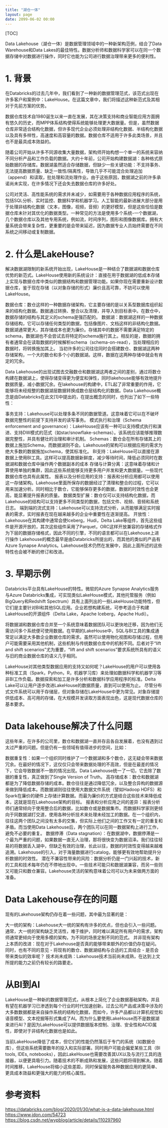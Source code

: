 ```yaml
---
title: "湖仓一体"
layout: page
date: 2099-06-02 00:00
---
```

[TOC]


Data Lakehouse（湖仓一体）是数据管理领域中的一种新架构范例，结合了Data Warehouse和Data Lakes的最佳特性。数据分析师和数据科学家可以在同一个数据存储中对数据进行操作，同时它也能为公司进行数据治理带来更多的便利性。

# 1. 背景

在Databricks的过去几年中，我们看到了一种新的数据管理范式，该范式出现在许多客户和案例中：LakeHouse。在这篇文章中，我们将描述这种新范式及其相对于先前方案的优势。


数据仓库技术自1980诞生以来一直在发展，其在决策支持和商业智能应用方面拥有悠久的历史，而MPP体系结构使得系统能够处理更大数据量。但是，虽然数据仓库非常适合结构化数据，但许多现代企业必须处理非结构化数据、半结构化数据以及具有多样性，高速度和高容量的数据。数据仓库不适用于许多此类场景，并且也不是最具成本效益的。 

随着公司开始从许多不同源收集大量数据，架构师开始构想一个单一的系统来容纳不同分析产品和工作负载的数据。大约十年前，公司开始构建数据湖：各种格式原始数据的存储库。数据湖虽然适合存储数据，但缺少一些关键功能：不支持事务、无法提高数据质量、缺乏一致性/隔离性，导致几乎不可能混合处理追加（append）和读取，批处理和流处理作业。由于这些原因，数据湖之前的许多承诺尚未实现，在许多情况下还会失去数据仓库的许多好处。

公司对灵活、高性能系统的需求并未减少，如需要用于各种数据应用程序的系统，包括SQL分析、实时监控、数据科学和机器学习。人工智能的最新进展大部分是用于处理非结构化数据（文本，图像，视频，音频）的更好模型，但是这些恰恰是数据仓库未针对其优化的数据类型。一种常见的方法是使用多个系统-一个数据湖，几个数据仓库以及其他专用系统，例如流，时间序列，图形和图像数据库。拥有大量系统会带来复杂性，更重要的是会带来延迟，因为数据专业人员始终需要在不同系统之间移动或复制数据。



# 2. 什么是LakeHouse?

解决数据湖限制的新系统开始出现，LakeHouse是一种结合了数据湖和数据仓库优势的新范式。LakeHouse使用新的系统设计：直接在用于数据湖的低成本存储上实现与数据仓库中类似的数据结构和数据管理功能。如果你现在需要重新设计数据仓库，鉴于现在存储（以对象存储的形式）廉价且高可靠，不妨可以使用LakeHouse。

数据仓库：数仓这样的一种数据存储架构，它主要存储的是以关系型数据库组织起来的结构化数据。数据通过转换、整合以及清理，并导入到目标表中。在数仓中，数据存储的结构与其定义的schema是强匹配的。
数据湖：数据湖这样的一种数据存储结构，它可以存储任何类型的数据，包括像图片、文档这样的非结构化数据。数据湖通常更大，其存储成本也更为廉价。存储其中的数据不需要满足特定的schema，数据湖也不会尝试去将特定的schema施行其上。相反的是，数据的拥有者通常会在读取数据的时候解析schema（schema-on-read），当处理相应的数据时，将转换施加其上。
   当初许多的公司往往同时会搭建数仓、数据湖这两种存储架构，一个大的数仓和多个小的数据湖。这样，数据在这两种存储中就会有肯定的冗余。

   Data Lakehouse的出现试图去交融数仓和数据湖这两者之间的差别，通过将数仓构建在数据湖上，使得存储变得更为便宜和弹性，同时lakehouse能够有效地提升数据质量，减小数据冗余。在lakehouse的构建中，ETL起了非常重要的作用，它能够将未经规整的数据湖层数据转换成数仓层结构化的数据。Data Lakehouse概念是由Databricks在此文[1]中提出的，在提出概念的同时，也列出了如下一些特性：

事务支持：Lakehouse可以处理多条不同的数据管道。这意味着它可以在不破坏数据完整性的前提下支持并发的读写事务。
模式执行和治理（Schema enforcement and governance）：LakeHouse应该有一种可以支持模式执行和演进、支持DW模式的范式（如star/snowflake-schemas）。该系统应该能够推理数据完整性，并具有健壮的治理和审计机制。
Schemas：数仓会在所有存储其上的数据上施加Schema，而数据湖则不会。Lakehouse的架构可以根据应用的需求为绝大多数的数据施加schema，使其标准化。
BI支持：LakeHouse可以直接在源数据上使用BI工具。这样可以提高数据新鲜度，减少等待时间，降低必须同时在数据湖和数据仓库中操作两个数据副本的成本
存储与计算分离：这意味着存储和计算使用单独的集群，因此这些系统能够支持更多用户并发和更大数据量。一些现代数据仓库也具有此属性。
报表以及分析应用的支持：报表和分析应用都可以使用这一存储架构。Lakehouse里面所保存的数据经过了清理和整合的过程，它可以用来加速分析。同时相比于数仓，它能够保存更多的数据，数据的时效性也会更高，能显著提升报表的质量。
数据类型扩展：数仓仅可以支持结构化数据，而Lakehouse的结构可以支持更多不同类型的数据，包括文件、视频、音频和系统日志。
端到端的流式支持：Lakehouse可以支持流式分析，从而能够满足实时报表的需求，实时报表在现在越来越多的企业中重要性在逐渐提高。
开放性：Lakehouse在其构建中通常会使Iceberg，Hudi，Delta Lake等组件，首先这些组件是开源开放的，其次这些组件采用了Parquet，ORC这样开放兼容的存储格式作为下层的数据存储格式，因此不同的引擎，不同的语言都可以在Lakehouse上进行操作
Lakehouse的概念最早是由Databricks所提出的，而其他的类似的产品有Azure Synapse Analytics。Lakehouse技术仍然在发展中，因此上面所述的这些特性也会被不断的修订和改进。

 
# 3. 早期示例

Databricks平台具有LakeHouse的特性。微软的Azure Synapse Analytics服务与Azure Databricks集成，可实现类似LakeHouse模式，其他托管服务（例如BigQuery和Redshift Spectrum）具有上面列出的一些LakeHouse功能特性，但它们是主要针对BI和其他SQL应用。企业若想构建系统，可参考适合于构建LakeHouse的开源组件（Delta Lake，Apache Iceberg，Apache Hudi）。

将数据湖和数据仓库合并至一个系统意味着数据团队可以更快地迁移，因为他们无需访问多个系统便可使用数据。在早期的LakeHouse中，SQL与BI工具的集成通常足以满足大多数企业数据仓库的需求。虽然可以使用物化视图和存储过程，但用户可能需要采用其他机制，这些机制与传统数据仓库中的机制不同。后者对于“lift and shift scenarios”尤为重要，“lift and shift scenarios”要求系统所具有的语义与旧的商业数据仓库的语义几乎相同。

LakeHouse对其他类型数据应用的支持又如何呢？LakeHouse的用户可以使用各种标准工具（Spark，Python，R，机器学习库）来处理如数据科学和机器学习等非BI工作负载。数据探索和加工是许多分析和数据科学应用程序的标准。Delta Lake可以让用户逐步改进LakeHouse的数据质量，直到可以使用为止。 尽管分布式文件系统可以用于存储层，但对象存储在LakeHouse中更为常见。对象存储提供低成本、高可用的存储，在大规模并发读取方面表现出色，这是现代数据仓库的基本要求。



# Data lakehouse解决了什么问题

   这些年来，在许多的公司里，数仓和数据湖一直并存且各自发展着，也没有遇到过太过严重的问题。但是仍有一些领域有值得进步的空间，比如：

数据重复性：如果一个组织同时维护了一个数据湖和多个数仓，这无疑会带来数据冗余。在最好的情况下，这仅仅只会带来数据处理的不高效，但是在最差的情况下，它会导致数据不一致的情况出现。Data Lakehouse统一了一切，它去除了数据的重复性，真正做到了Single Version of Truth。
高存储成本：数仓和数据湖都是为了降低数据存储的成本。数仓往往是通过降低冗余，以及整合异构的数据源来做到降低成本。而数据湖则往往使用大数据文件系统（譬如Hadoop HDFS）和Spark在廉价的硬件上存储计算数据。而最为廉价的方式是结合这些技术来降低成本，这就是现在Lakehouse架构的目标。
报表和分析应用之间的差异：报表分析师们通常倾向于使用整合后的数据，比如数仓或是数据集市。而数据科学家则更倾向于同数据湖打交道，使用各种分析技术来处理未经加工的数据。在一个组织内，往往这两个团队之间没有太多的交集，但实际上他们之间的工作又有一定的重复和矛盾。而当使用Data Lakehouse后，两个团队可以在同一数据架构上进行工作，避免不必要的重复。
数据停滞（Data stagnation）：在数据湖中，数据停滞是一个最为严重的问题，如果数据一直无人治理，那将很快变为数据沼泽。我们往往轻易的将数据丢入湖中，但缺乏有效的治理，长此以往，数据的时效性变得越来越难追溯。Lakehouse的引入，对于海量数据进行catalog，能够更有效地帮助提升分析数据的时效性。
潜在不兼容性带来的风险：数据分析仍是一门兴起的技术，新的工具和技术每年仍在不停地出现中。一些技术可能只和数据湖兼容，而另一些则又可能只和数仓兼容。Lakehouse灵活的架构意味着公司可以为未来做两方面的准备。
 

# Data Lakehouse存在的问题

现有的Lakehouse架构仍存在着一些问题，其中最为显著的是：

大一统的架构：Lakehouse大一统的架构有许多的优点，但也会引入一些问题。通常，大一统的架构缺乏灵活性，难于维护，同时难以满足所有用户的需求，架构师通常更倾向于使用多模的架构，为不同的场景定制不同的范式。
并非现有架构上本质的改进：现在对于Lakehouse是否真的能够带来额外的价值仍存在疑问。同时，也有不同的意见 - 将现有的数仓、数据湖结构与合适的工具结合 - 是否会带来类似的效率呢？
技术尚未成熟：Lakehouse技术当前尚未成熟，在达到上文所提的能力之前仍有较长的路要走。
 

# 从BI到AI

LakeHouse是一种新的数据管理范式，从根本上简化了企业数据基础架构，并且有望在机器学习已渗透到每个行业的时代加速创新。过去公司产品或决策中涉及的大多数数据都是来自操作系统的结构化数据，而如今，许多产品都以计算机视觉和语音模型、文本挖掘等形式集成了AI。而为什么要使用LakeHouse而不是数据湖来进行AI？是因为LakeHouse可以提供数据版本控制、治理、安全性和ACID属性，即使对于非结构化数据也是如此。

当前LakeHouse降低了成本，但它们的性能仍然落后于专门的系统（如数据仓库），但这些系统需要数年的投入和实际部署。同时用户可能会偏爱某些工具（BI tools, IDEs, notebooks），因此LakeHouse也需要改善其UX以及与流行工具的连接器，以便更具吸引力。随着技术的不断成熟和发展，这些问题将得到解决。随着时间推移，LakeHouse将缩小这些差距，同时保留服务各种数据应用的更简单、更具成本效益和更强大的能力的核心属性。

 

# 参考资料

https://databricks.com/blog/2020/01/30/what-is-a-data-lakehouse.html
https://www.jdon.com/54723
https://blog.csdn.net/wypblog/article/details/110297960